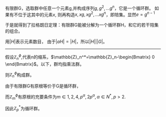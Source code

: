 ​

有限群G，选取群中任意一个元素g,并构成序列$g,g^2,...g^n$，它是一个循环群。
如果有不位于这其中的元素$x$,
则再构造$x,xg,xg^2,...xg^{n}$，即陪集。显然$e=g^{n-1}$

于是就得到了拉格朗日定理：有限群G能被分解为一个循环群H，和它的若干陪集的组合。


用$|H|$表示元素数目，
由于$|aH|=|H|$，所以$|H| | |G|$。

---

假设$\mathbb{Z}_n^{\phi}$,代表n的缩系，$\mathbb{Z}_n^*=\mathbb{Z}_n-\begin{Bmatrix} 0 \end{Bmatrix}$。以下，群均指乘法群。

则$\mathbb{Z}_n^{\phi}$构成群。

由于有限群G有原根等价于G是循环群，

而$\mathbb{Z}_m^\phi$有原根的充要条件为$m\in 1,2,4,p^\alpha,2p^\alpha,\alpha \in N^*,p>2.$

因此$\mathbb{Z}_p^*$为循环群。

​